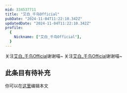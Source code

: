 ```yaml
---
mid: 334537711
title: "艾白_千鸟Official"
pubDate: "2024-11-04T11:22:10.342Z"
updatedDate: "2024-11-04T11:22:10.342Z"
profile:
  {
    Nickname: ["艾白_千鸟Official"],
  }
---
```


关注[艾白_千鸟Official](https://space.bilibili.com/334537711)谢谢喵~ 关注[艾白_千鸟Official](https://space.bilibili.com/334537711)谢谢喵~

## 此条目有待补充
你可以在[这里](https://github.com/Yuhanawa/VTuber.ICU-Content/edit/master/v/艾白_千鸟Official/index.md)编辑本文

